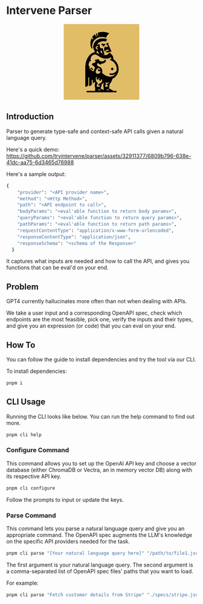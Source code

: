 # Intervene Parser

<p align="center">
  <img src="public/images/logo.jpg" alt="Intervene Parser Logo" width="200" height="200">
</p>

## Introduction

Parser to generate type-safe and context-safe API calls given a natural language query.

Here's a quick demo:
https://github.com/tryintervene/parser/assets/32911377/6809b796-638e-41dc-aa75-6d3465d76988


Here's a sample output:
```bash
{
    "provider": "<API provider name>",
    "method": "<Http Method>",
    "path": "<API endpoint to call>",
    "bodyParams": "<eval'able function to return body params>",
    "queryParams": "<eval'able function to return query params>",
    "pathParams": "<eval'able function to return path params>",
    "requestContentType": "application/x-www-form-urlencoded",
    "responseContentType": "application/json",
    "responseSchema": "<schema of the Response>"
  }
```
It captures what inputs are needed and how to call the API, and gives you functions that can be eval'd on your end.

## Problem

GPT4 currently hallucinates more often than not when dealing with APIs.

We take a user input and a corresponding OpenAPI spec, check which endpoints are the most feasible, pick one, verify the inputs and their types, and give you an expression (or code) that you can eval on your end.

## How To

You can follow the guide to install dependencies and try the tool via our CLI.

To install dependencies:

```bash
pnpm i
```

## CLI Usage

Running the CLI looks like below. You can run the help command to find out more.

```bash
pnpm cli help
```

### Configure Command

This command allows you to set up the OpenAI API key and choose a vector database (either ChromaDB or Vectra, an in memory vector DB) along with its respective API key.

```bash
pnpm cli configure
```

Follow the prompts to input or update the keys.

### Parse Command

This command lets you parse a natural language query and give you an appropriate command. The OpenAPI spec augments the LLM's knowledge on the specific API providers needed for the task.

```bash
pnpm cli parse "[Your natural language query here]" "/path/to/file1.json,/path/to/file2.json"
```

The first argument is your natural language query.
The second argument is a comma-separated list of OpenAPI spec files' paths that you want to load.

For example:

```bash
pnpm cli parse "Fetch customer details from Stripe" "./specs/stripe.json"
```
